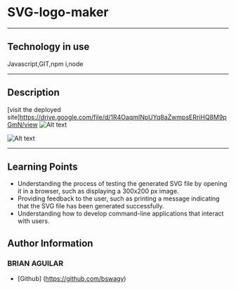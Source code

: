 # SVG-logo-maker
---
## Technology in use

Javascript,GIT,npm i,node

---
## Description

[visit the deployed site]https://drive.google.com/file/d/1R4OaqmINpUYq8aZwmpsERriHQ8M9pGmN/view ![Alt text](<lib/Screenshot 2024-03-11 at 11.32.33 PM.png>)

![Alt text](<lib/Screenshot 2024-03-11 at 11.32.58 PM.png>)

---
## Learning Points

* Understanding the process of testing the generated SVG file by opening it in a browser, such as displaying a 300x200 px image.
* Providing feedback to the user, such as printing a message indicating that the SVG file has been generated successfully.
*  Understanding how to develop command-line applications that interact with users.                                               


## Author Information

### BRIAN AGUILAR
* [Github] (https://github.com/bswagy)